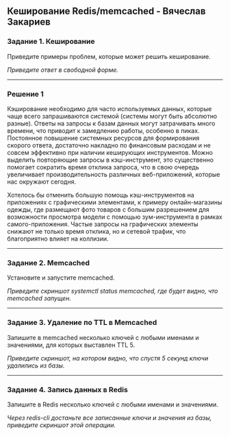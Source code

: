 ## Кеширование Redis/memcached - Вячеслав Закариев

### Задание 1. Кеширование 

Приведите примеры проблем, которые может решить кеширование. 

*Приведите ответ в свободной форме.*

---

### Решение 1

Кэширование необходимо для часто используемых данных, которые чаще всего запрашиваются системой (системы могут быть абсолютно разные).
Ответы на запросы к базам данных могут затрачивать много времени, что приводит к замедлению работы, особенно в пиках. Постоянное повышение системных ресурсов для формирования скорого ответа, достаточно накладно по финансовым расходам и не совсем эффективно при наличии кеширующих инструментов. Можно выделить повторяющие запросы в кэш-инструмент, это существенно помогает сократить время отклика запроса, что в свою очередь увеличивает производительность различных веб-приложений, которые нас окружают сегодня. 

Хотелось бы отменить большую помощь кэш-инструментов на приложениях c графическими элементами, к примеру онлайн-магазины одежды, где размещают фото товаров с большим разрешением для возможности просмотра модели с помощью зум-инструмента в рамках самого-приложения. Частые запросы на графических элементы снижают не только время отклика, но и сетевой трафик, что благоприятно влияет на коллизии.

---

### Задание 2. Memcached

Установите и запустите memcached.

*Приведите скриншот systemctl status memcached, где будет видно, что memcached запущен.*

---

### Задание 3. Удаление по TTL в Memcached

Запишите в memcached несколько ключей с любыми именами и значениями, для которых выставлен TTL 5. 

*Приведите скриншот, на котором видно, что спустя 5 секунд ключи удалились из базы.*

---

### Задание 4. Запись данных в Redis

Запишите в Redis несколько ключей с любыми именами и значениями. 

*Через redis-cli достаньте все записанные ключи и значения из базы, приведите скриншот этой операции.*
